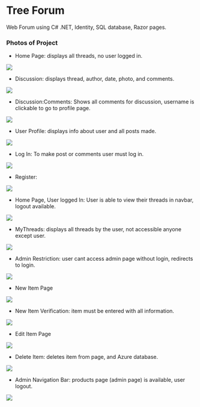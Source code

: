 # Tree Forum

Web Forum using C# .NET, Identity, SQL database, Razor pages. 

### Photos of Project

- Home Page: displays all threads, no user logged in.
  
![](https://github.com/romelt777/TreeForum/blob/main/Screenshots/home_page_no_user.png)

- Discussion: displays thread, author, date, photo, and comments.
  
![](https://github.com/romelt777/TreeForum/blob/main/Screenshots/discussion.png)

- Discussion:Comments: Shows all comments for discussion, username is clickable to go to profile page. 
  
![](https://github.com/romelt777/TreeForum/blob/main/Screenshots/comments_on_post.png)

- User Profile: displays info about user and all posts made. 
  
![](https://github.com/romelt777/TreeForum/blob/main/Screenshots/user_profile.png)

- Log In: To make post or comments user must log in.
  
![](https://github.com/romelt777/TreeForum/blob/main/Screenshots/log_in.png)

- Register: 
  
![](https://github.com/romelt777/TreeForum/blob/main/Screenshots/register.png)

- Home Page, User logged In: User is able to view their threads in navbar, logout available.
  
![](https://github.com/romelt777/TreeForum/blob/main/Screenshots/home_page_user_logged_in.png)

- MyThreads: displays all threads by the user, not accessible anyone except user. 
  
![](https://github.com/romelt777/TreeForum/blob/main/Screenshots/user_threads.png)

- Admin Restriction: user cant access admin page without login, redirects to login.

![](https://github.com/romelt777/SportsGoodsStore/blob/main/SCREENSHOTS/admin_verification.png)

- New Item Page
  
![](https://github.com/romelt777/SportsGoodsStore/blob/main/SCREENSHOTS/new_item.png)

- New Item Verification: item must be entered with all information.

![](https://github.com/romelt777/SportsGoodsStore/blob/main/SCREENSHOTS/create_verification.png)

- Edit Item Page
  
![](https://github.com/romelt777/SportsGoodsStore/blob/main/SCREENSHOTS/edit_item.png)

- Delete Item: deletes item from page, and Azure database. 
  
![](https://github.com/romelt777/SportsGoodsStore/blob/main/SCREENSHOTS/delete_item.png)

- Admin Navigation Bar: products page (admin page) is available, user logout.
  
![](https://github.com/romelt777/SportsGoodsStore/blob/main/SCREENSHOTS/after_admin_login.png)
